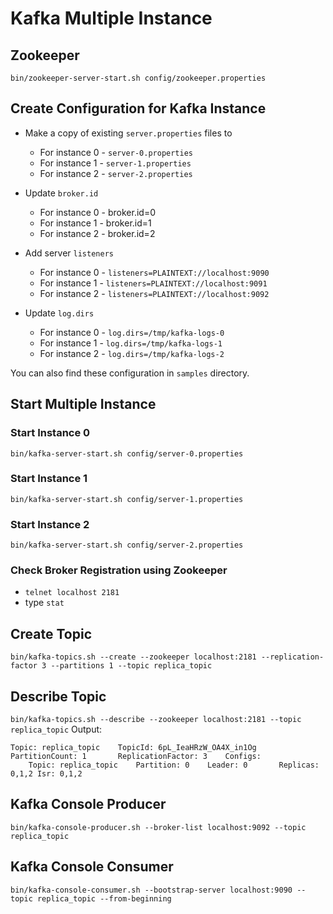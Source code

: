 # Kafka Multiple Instance

## Zookeeper
`bin/zookeeper-server-start.sh config/zookeeper.properties`

## Create Configuration for Kafka Instance

- Make a copy of existing `server.properties` files to
  - For instance 0 - `server-0.properties`
  - For instance 1 - `server-1.properties`
  - For instance 2 - `server-2.properties`

- Update `broker.id`
  - For instance 0 - broker.id=0
  - For instance 1 - broker.id=1
  - For instance 2 - broker.id=2

- Add server `listeners`
  - For instance 0 - `listeners=PLAINTEXT://localhost:9090`
  - For instance 1 - `listeners=PLAINTEXT://localhost:9091`
  - For instance 2 - `listeners=PLAINTEXT://localhost:9092`

- Update `log.dirs`
  - For instance 0 - `log.dirs=/tmp/kafka-logs-0`
  - For instance 1 - `log.dirs=/tmp/kafka-logs-1`
  - For instance 2 - `log.dirs=/tmp/kafka-logs-2`

You can also find these configuration in `samples` directory.

## Start Multiple Instance

### Start Instance 0
`bin/kafka-server-start.sh config/server-0.properties`


### Start Instance 1
`bin/kafka-server-start.sh config/server-1.properties`


### Start Instance 2
`bin/kafka-server-start.sh config/server-2.properties`


### Check Broker Registration using Zookeeper
- `telnet localhost 2181`
- type `stat`


## Create Topic
`bin/kafka-topics.sh --create --zookeeper localhost:2181 --replication-factor 3 --partitions 1 --topic replica_topic`

## Describe Topic
`bin/kafka-topics.sh --describe --zookeeper localhost:2181 --topic replica_topic`
Output:
```
Topic: replica_topic    TopicId: 6pL_IeaHRzW_OA4X_in1Og PartitionCount: 1       ReplicationFactor: 3    Configs:
    Topic: replica_topic    Partition: 0    Leader: 0       Replicas: 0,1,2 Isr: 0,1,2
```


## Kafka Console Producer
`bin/kafka-console-producer.sh --broker-list localhost:9092 --topic replica_topic`


## Kafka Console Consumer
`bin/kafka-console-consumer.sh --bootstrap-server localhost:9090 --topic replica_topic --from-beginning`

